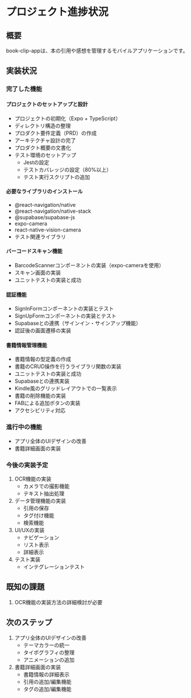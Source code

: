 # プロジェクト進捗状況

## 概要
book-clip-appは、本の引用や感想を管理するモバイルアプリケーションです。

## 実装状況

### 完了した機能
#### プロジェクトのセットアップと設計
- プロジェクトの初期化（Expo + TypeScript）
- ディレクトリ構造の整理
- プロダクト要件定義（PRD）の作成
- アーキテクチャ設計の完了
- プロダクト概要の文書化
- テスト環境のセットアップ
  - Jestの設定
  - テストカバレッジの設定（80%以上）
  - テスト実行スクリプトの追加

#### 必要なライブラリのインストール
- @react-navigation/native
- @react-navigation/native-stack
- @supabase/supabase-js
- expo-camera
- react-native-vision-camera
- テスト関連ライブラリ

#### バーコードスキャン機能
- BarcodeScannerコンポーネントの実装（expo-cameraを使用）
- スキャン画面の実装
- ユニットテストの実装と成功

#### 認証機能
- SignInFormコンポーネントの実装とテスト
- SignUpFormコンポーネントの実装とテスト
- Supabaseとの連携（サインイン・サインアップ機能）
- 認証後の画面遷移の実装

#### 書籍情報管理機能
- 書籍情報の型定義の作成
- 書籍のCRUD操作を行うライブラリ関数の実装
- ユニットテストの実装と成功
- Supabaseとの連携実装
- Kindle風のグリッドレイアウトでの一覧表示
- 書籍の削除機能の実装
- FABによる追加ボタンの実装
- アクセシビリティ対応

### 進行中の機能
- アプリ全体のUIデザインの改善
- 書籍詳細画面の実装

### 今後の実装予定
1. OCR機能の実装
   - カメラでの撮影機能
   - テキスト抽出処理
2. データ管理機能の実装
   - 引用の保存
   - タグ付け機能
   - 検索機能
3. UI/UXの実装
   - ナビゲーション
   - リスト表示
   - 詳細表示
4. テスト実装
   - インテグレーションテスト

## 既知の課題
1. OCR機能の実装方法の詳細検討が必要

## 次のステップ
1. アプリ全体のUIデザインの改善
   - テーマカラーの統一
   - タイポグラフィの整理
   - アニメーションの追加
2. 書籍詳細画面の実装
   - 書籍情報の詳細表示
   - 引用の追加/編集機能
   - タグの追加/編集機能
